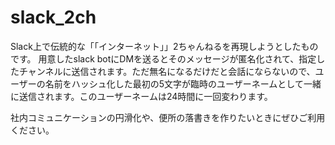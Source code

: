 # slack_2ch
Slack上で伝統的な「「インターネット」」2ちゃんねるを再現しようとしたものです。
用意したslack botにDMを送るとそのメッセージが匿名化されて、指定したチャンネルに送信されます。ただ無名になるだけだと会話にならないので、ユーザーの名前をハッシュ化した最初の5文字が臨時のユーザーネームとして一緒に送信されます。このユーザーネームは24時間に一回変わります。

社内コミュニケーションの円滑化や、便所の落書きを作りたいときにぜひご利用ください。
